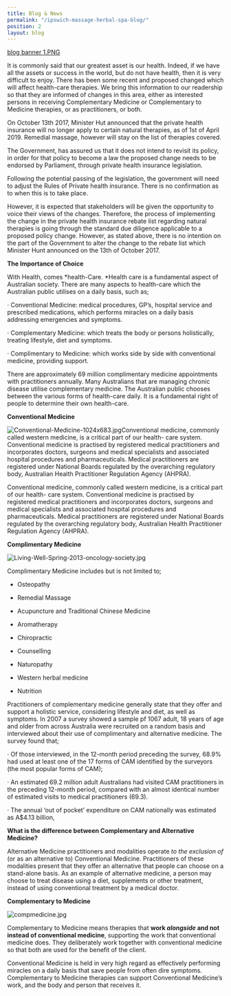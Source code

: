 ```yaml
---
title: Blog & News
permalink: "/ipswich-massage-herbal-spa-blog/"
position: 2
layout: blog
---
```


[blog banner 1.PNG](/uploads/blog%20banner%201.PNG)

It is commonly said that our greatest asset is our health. Indeed, if we have all the assets or success in the world, but do not have health, then it is very difficult to enjoy. There has been some recent and proposed changed which will affect health-care therapies. We bring this information to our readership so that they are informed of changes in this area, either as interested persons in receiving Complementary Medicine or Complementary to Medicine therapies, or as practitioners, or both.

On October 13th 2017, Minister Hut announced that the private health insurance will no longer apply to certain natural therapies, as of 1st of April 2019. Remedial massage, however will stay on the list of therapies covered.

The Government, has assured us that it does not intend to revisit its policy, in order for that policy to become a law the proposed change needs to be endorsed by Parliament, through private health insurance legislation.

Following the potential passing of the legislation, the government will need to adjust the Rules of Private health insurance. There is no confirmation as to when this is to take place.

However, it is expected that stakeholders will be given the opportunity to voice their views of the changes. Therefore, the process of implementing the change in the private health insurance rebate list regarding natural therapies is going through the standard due diligence applicable to a proposed policy change. However, as stated above, there is no intention on the part of the Government to alter the change to the rebate list which Minister Hunt announced on the 13th of October 2017.

**The Importance of Choice**

With Health, comes *health-Care. *Health care is a fundamental aspect of Australian society. There are many aspects to health-care which the Australian public utilises on a daily basis, such as;

· Conventional Medicine: medical procedures, GP’s, hospital service and prescribed medications, which performs miracles on a daily basis addressing emergencies and symptoms.

· Complementary Medicine: which treats the body or persons holistically, treating lifestyle, diet and symptoms.

· Complimentary to Medicine: which works side by side with conventional medicine, providing support.

There are approximately 69 million complimentary medicine appointments with practitioners annually. Many Australians that are managing chronic disease utilise complementary medicine. The Australian public chooses between the various forms of health-care daily. It is a fundamental right of people to determine their own health-care.

**Conventional Medicine**

![Conventional-Medicine-1024x683.jpg](/uploads/Conventional-Medicine-1024x683.jpg)Conventional medicine, commonly called western medicine, is a critical part of our health- care system. Conventional medicine is practised by registered medical practitioners and incorporates doctors, surgeons and medical specialists and associated hospital procedures and pharmaceuticals. Medical practitioners are registered under National Boards regulated by the overarching regulatory body, Australian Health Practitioner Regulation Agency (AHPRA).

Conventional medicine, commonly called western medicine, is a critical part of our health- care system. Conventional medicine is practised by registered medical practitioners and incorporates doctors, surgeons and medical specialists and associated hospital procedures and pharmaceuticals. Medical practitioners are registered under National Boards regulated by the overarching regulatory body, Australian Health Practitioner Regulation Agency (AHPRA).

**Complimentary Medicine**

![Living-Well-Spring-2013-oncology-society.jpg](/uploads/Living-Well-Spring-2013-oncology-society.jpg)

Complimentary Medicine includes but is not limited to;

- Osteopathy

- Remedial Massage

- Acupuncture and Traditional Chinese Medicine

- Aromatherapy

- Chiropractic

- Counselling

- Naturopathy

- Western herbal medicine

- Nutrition

Practitioners of complementary medicine generally state that they offer and support a holistic service, considering lifestyle and diet, as well as symptoms. In 2007 a survey showed a sample pf 1067 adult, 18 years of age and older from across Australia were recruited on a random basis and interviewed about their use of complimentary and alternative medicine. The survey found that;

· Of those interviewed, in the 12-month period preceding the survey, 68.9% had used at least one of the 17 forms of CAM identified by the surveyors (the most popular forms of CAM);

· An estimated 69.2 million adult Australians had visited CAM practitioners in the preceding 12-month period, compared with an almost identical number of estimated visits to medical practitioners (69.3).

· The annual ‘out of pocket’ expenditure on CAM nationally was estimated as A\$4.13 billion,

**What is the difference between Complementary and Alternative Medicine?**

Alternative Medicine practitioners and modalities operate _to the exclusion of_ (or as an alternative to) Conventional Medicine. Practitioners of these modalities present that they offer an alternative that people can choose on a stand-alone basis. As an example of alternative medicine, a person may choose to treat disease using a diet, supplements or other treatment, instead of using conventional treatment by a medical doctor.

**Complementary to Medicine**

![compmedicine.jpg](/uploads/compmedicine.jpg)

Complementary to Medicine means therapies that **work _alongside_ and not instead of conventional medicine**, supporting the work that conventional medicine does. They deliberately work together with conventional medicine so that both are used for the benefit of the client.

Conventional Medicine is held in very high regard as effectively performing miracles on a daily basis that save people from often dire symptoms. Complementary to Medicine therapies can support Conventional Medicine’s work, and the body and person that receives it.
